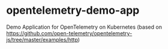 # opentelemetry-demo-app
Demo Application for OpenTelemetry on Kubernetes (based on https://github.com/open-telemetry/opentelemetry-js/tree/master/examples/http)
